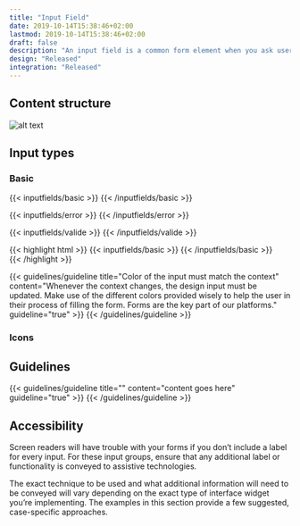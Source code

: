 ```yaml
---
title: "Input Field"
date: 2019-10-14T15:38:46+02:00
lastmod: 2019-10-14T15:38:46+02:00
draft: false
description: "An input field is a common form element when you ask users to fill some text information." 
design: "Released"
integration: "Released"
---
```



## Content structure
![alt text](/img/structures/input.png)


## Input types

### Basic 
{{< inputfields/basic >}}
{{< /inputfields/basic >}}  





{{< inputfields/error >}}
{{< /inputfields/error >}}    

{{< inputfields/valide >}} 
{{< /inputfields/valide >}}    


{{< highlight html >}}
{{< inputfields/basic >}}
{{< /inputfields/basic >}}    
{{< /highlight >}}

{{< guidelines/guideline title="Color of the input must match the context" content="Whenever the context changes, the design input must be updated. Make use of the different colors provided wisely to help the user in their process of filling the form. Forms are the key part of our platforms." guideline="true" >}}
{{< /guidelines/guideline >}}  
   

### Icons

## Guidelines  
 
{{< guidelines/guideline title="" content="content goes here" guideline="true" >}}
{{< /guidelines/guideline >}}  
   
  

## Accessibility

Screen readers will have trouble with your forms if you don’t include a label for every input. For these input groups, ensure that any additional label or functionality is conveyed to assistive technologies.
 
The exact technique to be used and what additional information will need to be conveyed will vary depending on the exact type of interface widget you’re implementing. The examples in this section provide a few suggested, case-specific approaches.